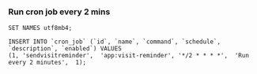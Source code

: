 
### Run cron job every 2 mins

```
SET NAMES utf8mb4;

INSERT INTO `cron_job` (`id`, `name`, `command`, `schedule`, `description`, `enabled`) VALUES
(1, 'sendvisitreminder',  'app:visit-reminder', '*/2 * * * *',  'Run every 2 minutes',  1);
```
